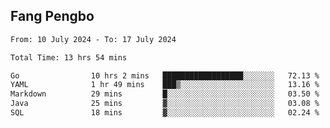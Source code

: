 ## Fang Pengbo

<!--START_SECTION:waka-->

```txt
From: 10 July 2024 - To: 17 July 2024

Total Time: 13 hrs 54 mins

Go                10 hrs 2 mins   ██████████████████░░░░░░░   72.13 %
YAML              1 hr 49 mins    ███▒░░░░░░░░░░░░░░░░░░░░░   13.16 %
Markdown          29 mins         █░░░░░░░░░░░░░░░░░░░░░░░░   03.50 %
Java              25 mins         ▓░░░░░░░░░░░░░░░░░░░░░░░░   03.08 %
SQL               18 mins         ▓░░░░░░░░░░░░░░░░░░░░░░░░   02.24 %
```

<!--END_SECTION:waka-->
